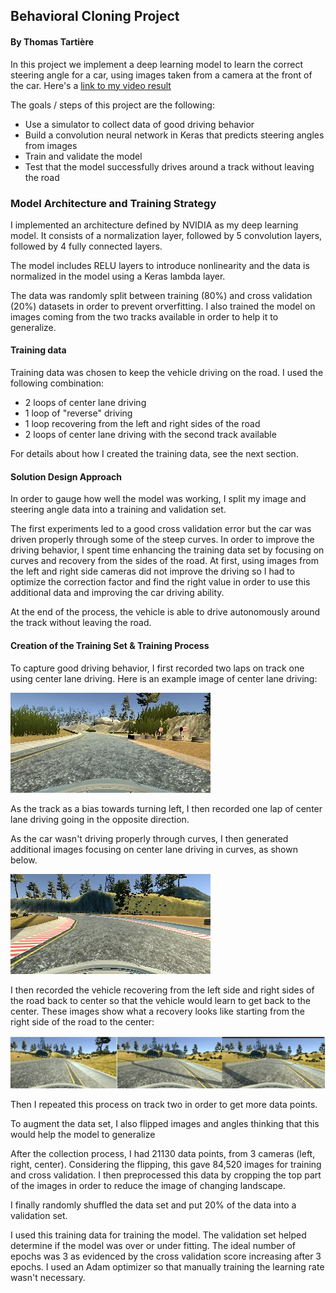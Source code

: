 

## **Behavioral Cloning Project**

#### **By Thomas Tartière**

In this project we implement a deep learning model to learn the correct steering angle for a car, using images taken from a camera at the front of the car. Here's a [link to my video result](./video.mp4)

The goals / steps of this project are the following:

- Use a simulator to collect data of good driving behavior
- Build a convolution neural network in Keras that predicts steering angles from images
- Train and validate the model
- Test that the model successfully drives around a track without leaving the road

[image1]: ./images/img1.jpg
[image2]: ./images/img2.jpg
[image3]: ./images/img3.jpg
[video]: ./video.mp4 "Video"

### Model Architecture and Training Strategy

I implemented an architecture defined by NVIDIA as my deep learning model. It consists of a normalization layer, followed by 5 convolution layers, followed by 4 fully connected layers.

The model includes RELU layers to introduce nonlinearity and the data is normalized in the model using a Keras lambda layer.

The data was randomly split between training (80%) and cross validation (20%) datasets in order to prevent orverfitting. I also trained the model on images coming from the two tracks available in order to help it to generalize.


#### Training data

Training data was chosen to keep the vehicle driving on the road. I used the following combination:

- 2 loops of center lane driving
- 1 loop of &quot;reverse&quot; driving
- 1 loop recovering from the left and right sides of the road
- 2 loops of center lane driving with the second track available

For details about how I created the training data, see the next section.

#### Solution Design Approach

In order to gauge how well the model was working, I split my image and steering angle data into a training and validation set.

The first experiments led to a good cross validation error but the car was driven properly through some of the steep curves. In order to improve the driving behavior, I spent time enhancing the training data set by focusing on curves and recovery from the sides of the road. At first, using images from the left and right side cameras did not improve the driving so I had to optimize the correction factor and find the right value in order to use this additional data and improving the car driving ability.

At the end of the process, the vehicle is able to drive autonomously around the track without leaving the road.

#### Creation of the Training Set &amp; Training Process

To capture good driving behavior, I first recorded two laps on track one using center lane driving. Here is an example image of center lane driving:

 ![alt text][image1]

As the track as a bias towards turning left, I then recorded one lap of center lane driving going in the opposite direction.

As the car wasn&#39;t driving properly through curves, I then generated additional images focusing on center lane driving in curves, as shown below.

  ![alt text][image2]

I then recorded the vehicle recovering from the left side and right sides of the road back to center so that the vehicle would learn to get back to the center. These images show what a recovery looks like starting from the right side of the road to the center:

 ![alt text][image3]

Then I repeated this process on track two in order to get more data points.

To augment the data set, I also flipped images and angles thinking that this would help the model to generalize

After the collection process, I had 21130 data points, from 3 cameras (left, right, center). Considering the flipping, this gave 84,520 images for training and cross validation. I then preprocessed this data by cropping the top part of the images in order to reduce the image of changing landscape.

I finally randomly shuffled the data set and put 20% of the data into a validation set.

I used this training data for training the model. The validation set helped determine if the model was over or under fitting. The ideal number of epochs was 3 as evidenced by the cross validation score increasing after 3 epochs. I used an Adam optimizer so that manually training the learning rate wasn&#39;t necessary.

